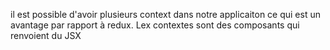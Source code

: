 il est possible d'avoir plusieurs context dans notre applicaiton ce qui est un avantage par rapport à redux.
Lex contextes sont des composants qui renvoient du JSX